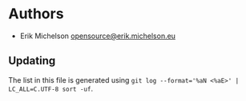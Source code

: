 <!--
SPDX-FileCopyrightText: 2024 Erik Michelson <opensource@erik.michelson.eu>

SPDX-License-Identifier: MIT
-->

# Authors

* Erik Michelson <opensource@erik.michelson.eu>

## Updating

The list in this file is generated using `git log --format='%aN <%aE>' | LC_ALL=C.UTF-8 sort -uf`.
